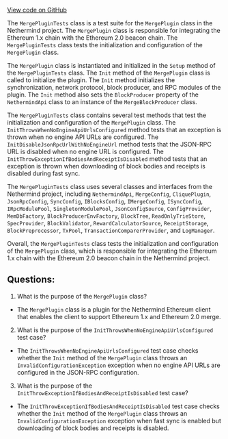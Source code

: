 [View code on GitHub](https://github.com/nethermindeth/nethermind/Nethermind.Merge.Plugin.Test/MergePluginTests.cs)

The `MergePluginTests` class is a test suite for the `MergePlugin` class in the Nethermind project. The `MergePlugin` class is responsible for integrating the Ethereum 1.x chain with the Ethereum 2.0 beacon chain. The `MergePluginTests` class tests the initialization and configuration of the `MergePlugin` class.

The `MergePlugin` class is instantiated and initialized in the `Setup` method of the `MergePluginTests` class. The `Init` method of the `MergePlugin` class is called to initialize the plugin. The `Init` method initializes the synchronization, network protocol, block producer, and RPC modules of the plugin. The `Init` method also sets the `BlockProducer` property of the `NethermindApi` class to an instance of the `MergeBlockProducer` class.

The `MergePluginTests` class contains several test methods that test the initialization and configuration of the `MergePlugin` class. The `InitThrowsWhenNoEngineApiUrlsConfigured` method tests that an exception is thrown when no engine API URLs are configured. The `InitDisableJsonRpcUrlWithNoEngineUrl` method tests that the JSON-RPC URL is disabled when no engine URL is configured. The `InitThrowExceptionIfBodiesAndReceiptIsDisabled` method tests that an exception is thrown when downloading of block bodies and receipts is disabled during fast sync.

The `MergePluginTests` class uses several classes and interfaces from the Nethermind project, including `NethermindApi`, `MergeConfig`, `CliquePlugin`, `JsonRpcConfig`, `SyncConfig`, `IBlocksConfig`, `IMergeConfig`, `ISyncConfig`, `IRpcModulePool`, `SingletonModulePool`, `JsonConfigSource`, `ConfigProvider`, `MemDbFactory`, `BlockProducerEnvFactory`, `BlockTree`, `ReadOnlyTrieStore`, `SpecProvider`, `BlockValidator`, `RewardCalculatorSource`, `ReceiptStorage`, `BlockPreprocessor`, `TxPool`, `TransactionComparerProvider`, and `LogManager`.

Overall, the `MergePluginTests` class tests the initialization and configuration of the `MergePlugin` class, which is responsible for integrating the Ethereum 1.x chain with the Ethereum 2.0 beacon chain in the Nethermind project.
## Questions: 
 1. What is the purpose of the `MergePlugin` class?
- The `MergePlugin` class is a plugin for the Nethermind Ethereum client that enables the client to support Ethereum 1.x and Ethereum 2.0 merge.

2. What is the purpose of the `InitThrowsWhenNoEngineApiUrlsConfigured` test case?
- The `InitThrowsWhenNoEngineApiUrlsConfigured` test case checks whether the `Init` method of the `MergePlugin` class throws an `InvalidConfigurationException` exception when no engine API URLs are configured in the JSON-RPC configuration.

3. What is the purpose of the `InitThrowExceptionIfBodiesAndReceiptIsDisabled` test case?
- The `InitThrowExceptionIfBodiesAndReceiptIsDisabled` test case checks whether the `Init` method of the `MergePlugin` class throws an `InvalidConfigurationException` exception when fast sync is enabled but downloading of block bodies and receipts is disabled.